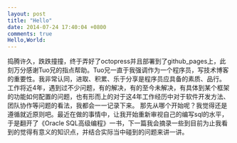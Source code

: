 ```yaml
---
layout: post
title: "Hello"
date: 2014-07-24 17:40:04 +0800
comments: true
Hello,World:
---
```

捣腾许久，跌跌撞撞，终于弄好了octopress并且部署到了github_pages上，此刻万分感谢Tuo兄的指点帮助。Tuo兄一直于我强调作为一个程序员，写技术博客的重要性。我非常认同，进取、积累、乐于分享是程序员应具备的素质、品行。
工作将近4年，遇到过不少问题，有的解决，有的至今未解决，有具体到某个框架的功能如何配置的问题，也有形而上的对于这4年工作经历中对于软件开发方法、团队协作等问题的看法，我都会一一记录下来。
那先从哪个开始呢？我觉得还是遵循就近原则吧。最近在做的事情中，让我开始重新审视自己的编写sql的水平，于是翻开了《Oracle SQL高级编程》一书，下一篇我会摘录一些到目前为止我看到的觉得有意义的知识点，并结合实际当中碰到的问题来讲一讲。 

